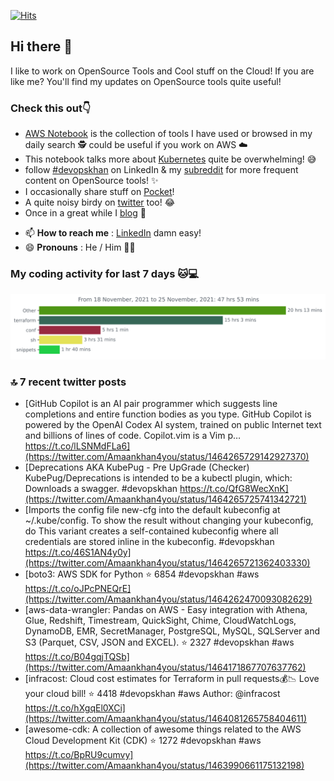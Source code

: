 [![Hits](https://hits.seeyoufarm.com/api/count/incr/badge.svg?url=https%3A%2F%2Fgithub.com%2Fakhan4u%2Fhit-counter&count_bg=%2379C83D&title_bg=%23555555&icon=&icon_color=%23E7E7E7&title=visits&edge_flat=false)](https://hits.seeyoufarm.com)

## Hi there 👋

I like to work on OpenSource Tools and Cool stuff on the Cloud! If you are like me? You'll find my updates on OpenSource tools quite useful!

### Check this out👇

* [AWS Notebook](https://histre.com/public/notebooks/dnllyanu/aws/) is the collection of tools I have used or browsed in my daily search 🕵️ could be useful if you work on AWS ☁️
* This notebook talks more about [Kubernetes](https://histre.com/public/notebooks/6uxdvo3y/kubernetes/) quite be overwhelming! 😅
* follow [#devopskhan](https://www.linkedin.com/feed/hashtag/devopskhan/) on LinkedIn & my [subreddit](https://www.reddit.com/r/devopskhan/) for more frequent content on OpenSource tools! ✨
* I occasionally share stuff on [Pocket](https://getpocket.com/@ej6g8d1dp2829A16a9Tf5d4T6bAMp3d8791rejDe86yem3bm4e14ex4fT4dluk29)!
* A quite noisy birdy on [twitter](https://twitter.com/Amaankhan4you) too! 😂
* Once in a great while I [blog](https://linuxparrot.com/) 😬


- 📫 **How to reach me** : [LinkedIn](https://www.linkedin.com/in/amaan-khan-linux-ninja) damn easy!
- 😄 **Pronouns** : He / Him 🤷‍♂️

### My coding activity for last 7 days 🐱💻

<img src="https://github.com/akhan4u/akhan4u/blob/main/images/stat.svg" alt="Amaan's Wakatime Activity!"/>

### 🔝 7 recent twitter posts
<!-- DEVDOJO:START -->
- [GitHub Copilot is an AI pair programmer which suggests line completions and entire function bodies as you type. GitHub Copilot is powered by the OpenAI Codex AI system, trained on public Internet text and billions of lines of code. Copilot.vim is a Vim p… https://t.co/lLSNMdFLa6](https://twitter.com/Amaankhan4you/status/1464265729142927370)
- [Deprecations AKA KubePug - Pre UpGrade &lpar;Checker&rpar; KubePug/Deprecations is intended to be a kubectl plugin, which: Downloads a swagger. #devopskhan https://t.co/QfG8WecXnK](https://twitter.com/Amaankhan4you/status/1464265725741342721)
- [Imports the config file new-cfg into the default kubeconfig at ~/.kube/config. To show the result without changing your kubeconfig, do This variant creates a self-contained kubeconfig where all credentials are stored inline in the kubeconfig. #devopskhan https://t.co/46S1AN4y0y](https://twitter.com/Amaankhan4you/status/1464265721362403330)
- [boto3: AWS SDK for Python
⭐️ 6854
#devopskhan #aws
https://t.co/oJPcPNEQrE](https://twitter.com/Amaankhan4you/status/1464262470093082629)
- [aws-data-wrangler: Pandas on AWS - Easy integration with Athena, Glue, Redshift, Timestream, QuickSight, Chime, CloudWatchLogs, DynamoDB, EMR, SecretManager, PostgreSQL, MySQL, SQLServer and S3 &lpar;Parquet, CSV, JSON and EXCEL&rpar;.
⭐️ 2327
#devopskhan #aws
https://t.co/B04gqjTQSb](https://twitter.com/Amaankhan4you/status/1464171867707637762)
- [infracost: Cloud cost estimates for Terraform in pull requests💰📉 Love your cloud bill!
⭐️ 4418
#devopskhan #aws
Author: @infracost
https://t.co/hXgqEl0XCi](https://twitter.com/Amaankhan4you/status/1464081265758404611)
- [awesome-cdk: A collection of awesome things related to the AWS Cloud Development Kit &lpar;CDK&rpar;
⭐️ 1272
#devopskhan #aws
https://t.co/BpRU9cumvy](https://twitter.com/Amaankhan4you/status/1463990661175132198)
<!-- DEVDOJO:END -->

<!-- ![Amaan's GitHub stats](https://github-readme-stats.vercel.app/api?username=akhan4u&count_private=true&show_icons=true&hide=contribs) -->
